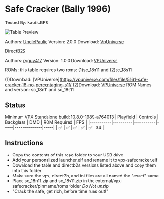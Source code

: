 # Safe Cracker (Bally 1996)
Tested By: kaoticBPR

![Table Preview](https://vpuniverse.com/screenshots/monthly_2024_05/CaptureCab.PNG.fb87bb70436f2fce6acfa46889a9950e.PNG)

Authors: [UnclePaulie](https://vpuniverse.com/profile/16685-unclepaulie/)
Version: 2.0.0
Download: [VpUniverse](https://vpuniverse.com/files/file/19850-safe-cracker-bally-1996/)

DirectB2S

Authors: [ryguy417](https://vpuniverse.com/profile/31096-ryguy417/)
Version: 1.0.0
Download: [VPUniverse](https://vpuniverse.com/files/file/13522-safe-cracker-bally-1996-b2s-with-full-dmd/)

ROMs: this table requires two roms: (1)sc_18n11 and (2)sc_18s11

(1)Download: [VPUniverse](https://vpuniverse.com/files/file/5161-safe-cracker-18-no-percentaging-s11/
(2)Download: [VPUniverse](https://vpuniverse.com/files/file/5162-safe-cracker-18-s11/)
ROM Names and version: sc_18n11 and sc_18s11

## Status 

Minimum VPX Standalone build: 10.8.0-1989-a764013
| Playfield | Controls | Backglass | DMD | ROM Required | FPS | 
|-----------|----------|-----------|-----|--------------|-----|
| :white_check_mark: | :white_check_mark: | :white_check_mark: | :white_check_mark: | :white_check_mark: | 34 |

## Instructions

- Copy the contents of this repo folder to your USB drive
- Add your personalized launcher.elf and rename it to vpx-safecracker.elf
- Download the table and directb2s versions listed above and copy them into this folder
- Make sure the vpx, direct2b, and ini files are all named the "exact" same
- Place sc_18n11.zip and sc_18s11.zip in the external/vpx-safecracker/pinmame/roms folder *Do Not unzip*
- "Crack the safe, get rich, before time runs out!"

